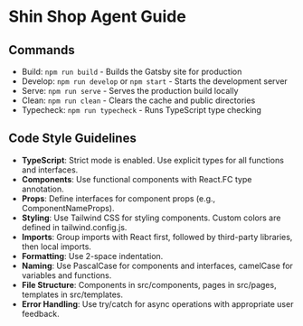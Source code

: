 # Shin Shop Agent Guide

## Commands
- Build: `npm run build` - Builds the Gatsby site for production
- Develop: `npm run develop` or `npm start` - Starts the development server
- Serve: `npm run serve` - Serves the production build locally
- Clean: `npm run clean` - Clears the cache and public directories
- Typecheck: `npm run typecheck` - Runs TypeScript type checking

## Code Style Guidelines
- **TypeScript**: Strict mode is enabled. Use explicit types for all functions and interfaces.
- **Components**: Use functional components with React.FC type annotation.
- **Props**: Define interfaces for component props (e.g., ComponentNameProps).
- **Styling**: Use Tailwind CSS for styling components. Custom colors are defined in tailwind.config.js.
- **Imports**: Group imports with React first, followed by third-party libraries, then local imports.
- **Formatting**: Use 2-space indentation.
- **Naming**: Use PascalCase for components and interfaces, camelCase for variables and functions.
- **File Structure**: Components in src/components, pages in src/pages, templates in src/templates.
- **Error Handling**: Use try/catch for async operations with appropriate user feedback.